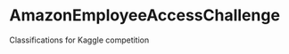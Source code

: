 AmazonEmployeeAccessChallenge
=============================

Classifications for Kaggle competition
